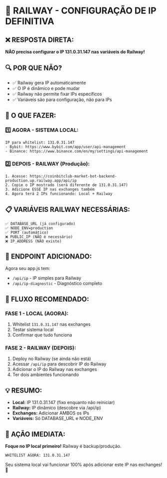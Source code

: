 # 🚂 RAILWAY - CONFIGURAÇÃO DE IP DEFINITIVA

## ❌ **RESPOSTA DIRETA:** 
**NÃO precisa configurar o IP 131.0.31.147 nas variáveis do Railway!**

## 🔍 **POR QUE NÃO?**
- ✅ Railway gera IP automaticamente
- ✅ O IP é dinâmico e pode mudar
- ✅ Railway não permite fixar IPs específicos
- ✅ Variáveis são para configuração, não para IPs

## 🎯 **O QUE FAZER:**

### 1️⃣ **AGORA - SISTEMA LOCAL:**
```
IP para whitelist: 131.0.31.147
- Bybit: https://www.bybit.com/app/user/api-management
- Binance: https://www.binance.com/en/my/settings/api-management
```

### 2️⃣ **DEPOIS - RAILWAY (Produção):**
```
1. Acesse: https://coinbitclub-market-bot-backend-production.up.railway.app/api/ip
2. Copie o IP mostrado (será diferente de 131.0.31.147)
3. Adicione ESSE IP nas exchanges também
4. Agora terá 2 IPs funcionando: Local + Railway
```

## 📋 **VARIÁVEIS RAILWAY NECESSÁRIAS:**
```
✅ DATABASE_URL (já configurado)
✅ NODE_ENV=production  
✅ PORT (automático)
❌ PUBLIC_IP (NÃO é necessário)
❌ IP_ADDRESS (NÃO existe)
```

## 🔧 **ENDPOINT ADICIONADO:**
Agora seu app.js tem:
- `/api/ip` - IP simples para Railway
- `/api/ip-diagnostic` - Diagnóstico completo

## 🚀 **FLUXO RECOMENDADO:**

### **FASE 1 - LOCAL (AGORA):**
1. Whitelist `131.0.31.147` nas exchanges
2. Testar sistema local
3. Confirmar que tudo funciona

### **FASE 2 - RAILWAY (DEPOIS):**
1. Deploy no Railway (se ainda não está)
2. Acessar `/api/ip` para descobrir IP do Railway
3. Adicionar o IP do Railway nas exchanges
4. Ter dois ambientes funcionando

## 💡 **RESUMO:**
- **Local:** IP 131.0.31.147 (fixo enquanto não reiniciar)
- **Railway:** IP dinâmico (descobre via /api/ip)
- **Exchanges:** Adicionar AMBOS os IPs
- **Variáveis:** Só DATABASE_URL e NODE_ENV

## 🎯 **AÇÃO IMEDIATA:**
**Foque no IP local primeiro!** Railway é backup/produção.

```
WHITELIST AGORA: 131.0.31.147
```

Seu sistema local vai funcionar 100% após adicionar este IP nas exchanges! 🚀
